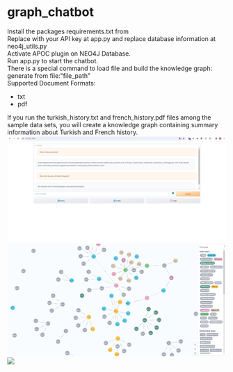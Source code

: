 # graph_chatbot

Install the packages requirements.txt from <br> 
Replace with your API key at app.py and replace database information at neo4j_utils.py <br>
Activate APOC plugin on NEO4J Database. <br>
Run app.py to start the chatbot. <br>
There is a special command to load file and build the knowledge graph: generate from file:"file_path"<br>
Supported Document Formats:
<ul>
    <li>txt</li>
    <li>pdf</li>
</ul>
If you run the turkish_history.txt and french_history.pdf files among the sample data sets, you will create a knowledge graph containing summary information about Turkish and French history.
<img src="images/img1.png" height="30%">
<img src="images/graph_example.png" height="30%">
<img src="images/detailed_relationshipts.png" height="30%">
